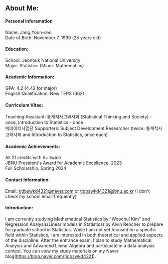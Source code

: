 ## About Me:

#### **Personal Inforamation**
Name: Jang Yoon-seo\
Date of Birth: November 7, 1999 (25 years old)

#### **Education**:
School: Jeonbuk National University\
Major: Statistics (Minor: Mathematics)

#### **Academic Information**:
GPA: 4.2 (4.42 for major)\
English Qualification: New TEPS (362)

#### **Curriculum Vitae**:
Teaching Assistant: 통계적사고와사회 (Statistical Thinking and Society) - once, Introduction to Statistics - once\
빅데이터사업단 Supporters: Subject Development Researcher (twice: 통계적사고와사회 and Introduction to Statistics, once each)

#### **Academic Achievements**:
All 21 credits with A+ twice\
JBNU President's Award for Academic Excellence, 2023\
Full Scholarship, Spring 2024

#### **Contact Information**:
Email: tjdbswkd4321@naver.com or tjdbswkd4321@jbnu.ac.kr (I don't check my school email frequently)

#### **Introduction**:
I am currently studying Mathematical Statistics by "Woochul Kim" and Regression Analysis(Linear models in Statistics) by Alvin Rencher to prepare for graduate school in Statistics. While I am not yet focused on a specific field within Statistics, I am interested in both theoretical and applied aspects of the discipline. After the entrance exam, I plan to study Mathematical Analysis and Advanced Linear Algebra and participate in a data analysis contest. You can view my study materials on my Naver blog(https://blog.naver.com/tjdbswkd4321). 
